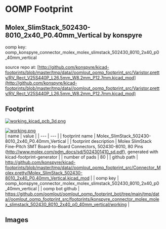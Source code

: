 # OOMP Footprint  
## Molex_SlimStack_502430-8010_2x40_P0.40mm_Vertical  by konspyre  
  
oomp key: oomp_konspyre_connector_molex_molex_slimstack_502430_8010_2x40_p0_40mm_vertical  
  
source repo at: [http://github.com/konspyre/kicad-footprints/blob/master/tmp/data//oomlout_oomp_footprint_src/Varistor.pretty/RV_Rect_V25S440P_L26.5mm_W8.2mm_P12.7mm.kicad_mod](http://github.com/konspyre/kicad-footprints/blob/master/tmp/data//oomlout_oomp_footprint_src/Varistor.pretty/RV_Rect_V25S440P_L26.5mm_W8.2mm_P12.7mm.kicad_mod)  
## Footprint  
  
[![working_kicad_pcb_3d.png](working_kicad_pcb_3d_600.png)](working_kicad_pcb_3d.png)  
  
[![working.png](working_600.png)](working.png)  
| name | value | 
| --- | --- | 
| footprint name | Molex_SlimStack_502430-8010_2x40_P0.40mm_Vertical | 
| footprint description | Molex SlimStack Fine-Pitch SMT Board-to-Board Connectors, 502430-8010, 80 Pins (http://www.molex.com/pdm_docs/sd/5024301410_sd.pdf), generated with kicad-footprint-generator | 
| number of pads | 80 | 
| github path | http://github.com/konspyre/kicad-footprints/blob/master/tmp/data//oomlout_oomp_footprint_src/Connector_Molex.pretty/Molex_SlimStack_502430-8010_2x40_P0.40mm_Vertical.kicad_mod | 
| oomp key | oomp_konspyre_connector_molex_molex_slimstack_502430_8010_2x40_p0_40mm_vertical | 
| oomp bot github | https://github.com/oomlout/oomlout_oomp_footprint_bot/tree/main/tmp/data//oomlout_oomp_footprint_src/footprints/konspyre_connector_molex_molex_slimstack_502430_8010_2x40_p0_40mm_vertical/working | 
## Images  
